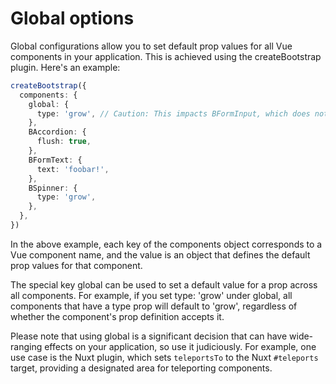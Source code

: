 # Global options

Global configurations allow you to set default prop values for all Vue components in your application. This is achieved using the createBootstrap plugin. Here's an example:

```ts
createBootstrap({
  components: {
    global: {
      type: 'grow', // Caution: This impacts BFormInput, which does not support this value!
    },
    BAccordion: {
      flush: true,
    },
    BFormText: {
      text: 'foobar!',
    },
    BSpinner: {
      type: 'grow',
    },
  },
})
```

In the above example, each key of the components object corresponds to a Vue component name, and the value is an object that defines the default prop values for that component.

The special key global can be used to set a default value for a prop across all components. For example, if you set type: 'grow' under global, all components that have a type prop will default to 'grow', regardless of whether the component's prop definition accepts it.

Please note that using global is a significant decision that can have wide-ranging effects on your application, so use it judiciously. For example, one use case is the Nuxt plugin, which sets `teleportsTo` to the Nuxt `#teleports` target, providing a designated area for teleporting components.
